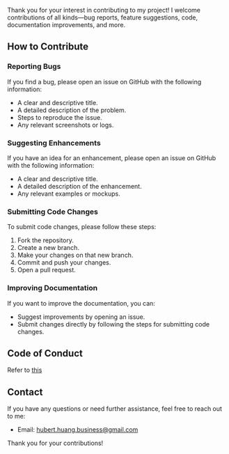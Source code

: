 Thank you for your interest in contributing to my project! I welcome contributions of all kinds—bug reports, feature suggestions, code, documentation improvements, and more.

## How to Contribute

### Reporting Bugs

If you find a bug, please open an issue on GitHub with the following information:

- A clear and descriptive title.
- A detailed description of the problem.
- Steps to reproduce the issue.
- Any relevant screenshots or logs.

### Suggesting Enhancements

If you have an idea for an enhancement, please open an issue on GitHub with the following information:

- A clear and descriptive title.
- A detailed description of the enhancement.
- Any relevant examples or mockups.

### Submitting Code Changes

To submit code changes, please follow these steps:

1. Fork the repository.
2. Create a new branch.
3. Make your changes on that new branch.
4. Commit and push your changes.
5. Open a pull request.

### Improving Documentation

If you want to improve the documentation, you can:

- Suggest improvements by opening an issue.
- Submit changes directly by following the steps for submitting code changes.

## Code of Conduct

Refer to [this](/CODE_OF_CONDUCT.md)

## Contact

If you have any questions or need further assistance, feel free to reach out to me:

- Email: hubert.huang.business@gmail.com

Thank you for your contributions!
